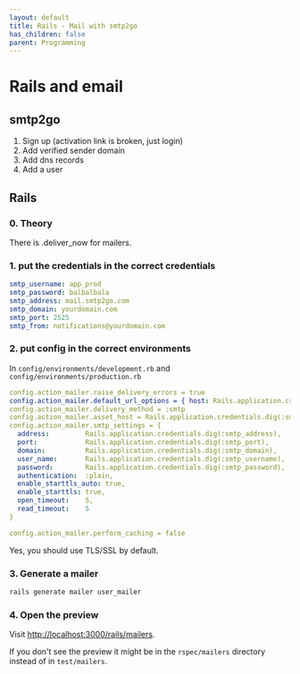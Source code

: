 ```yaml
---
layout: default
title: Rails - Mail with smtp2go
has_children: false
parent: Programming
---
```


# Rails and email

## smtp2go

1. Sign up (activation link is broken, just login)
2. Add verified sender domain
3. Add dns records
4. Add a user

## Rails

### 0. Theory

There is .deliver_now for mailers.


### 1. put the credentials in the correct credentials

```yaml
smtp_username: app_prod
smtp_password: balbalbala
smtp_address: mail.smtp2go.com
smtp_domain: yourdomain.com
smtp_port: 2525
smtp_from: notifications@yourdomain.com
```

### 2. put config in the correct environments

In `config/environments/development.rb` and `config/environments/production.rb`

```yaml
config.action_mailer.raise_delivery_errors = true
config.action_mailer.default_url_options = { host: Rails.application.credentials.dig(:smtp_domain) }
config.action_mailer.delivery_method = :smtp
config.action_mailer.asset_host = Rails.application.credentials.dig(:smtp_domain)
config.action_mailer.smtp_settings = {
  address:         Rails.application.credentials.dig(:smtp_address),
  port:            Rails.application.credentials.dig(:smtp_port),
  domain:          Rails.application.credentials.dig(:smtp_domain),
  user_name:       Rails.application.credentials.dig(:smtp_username),
  password:        Rails.application.credentials.dig(:smtp_password),
  authentication:  :plain,
  enable_starttls_auto: true,
  enable_starttls: true,
  open_timeout:    5,
  read_timeout:    5
}

config.action_mailer.perform_caching = false
```

Yes, you should use TLS/SSL by default.

### 3. Generate a mailer

```bash
rails generate mailer user_mailer
```

### 4. Open the preview

Visit [http://localhost:3000/rails/mailers](http://localhost:3000/rails/mailers).

If you don't see the preview it might be in the `rspec/mailers` directory instead of in `test/mailers`.
